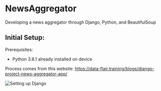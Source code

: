 # NewsAggregator
Developing a news aggregator through Django, Python, and BeautifulSoup

## Initial Setup:

Prerequisites:
- Python 3.8.1 already installed on device

Process comes from this website: 
https://data-flair.training/blogs/django-project-news-aggregator-app/

![Setting up Django](https://github.com/yarmas/NewsAggregator/blob/documentation-photos/image.jpg?raw=true)
